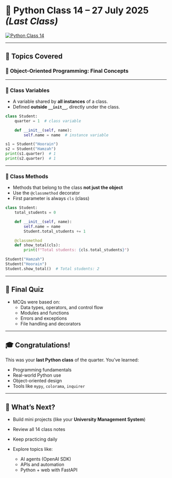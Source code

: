 # 🐍 Python Class 14 – 27 July 2025 *(Last Class)*

[![Python Class 14](https://colab.research.google.com/assets/colab-badge.svg)](https://colab.research.google.com/drive/1TBqqfuiEwrFnLufvLRQzk3rWMp2zFmBP?usp=sharing)

---

## 📘 Topics Covered

### 🧱 Object-Oriented Programming: Final Concepts

---

### 🧮 Class Variables

- A variable shared by **all instances** of a class.
- Defined **outside `__init__`**, directly under the class.

```python
class Student:
    quarter = 1  # class variable

    def __init__(self, name):
        self.name = name  # instance variable

s1 = Student("Hoorain")
s2 = Student("Hamzah")
print(s1.quarter)  # 1
print(s2.quarter)  # 1
```

---

### 🧰 Class Methods

* Methods that belong to the class **not just the object**
* Use the `@classmethod` decorator
* First parameter is always `cls` (class)

```python
class Student:
    total_students = 0

    def __init__(self, name):
        self.name = name
        Student.total_students += 1

    @classmethod
    def show_total(cls):
        print(f"Total students: {cls.total_students}")

Student("Hamzah")
Student("Hoorain")
Student.show_total()  # Total students: 2
```

---

## 📝 Final Quiz

* MCQs were based on:
  * Data types, operators, and control flow
  * Modules and functions
  * Errors and exceptions
  * File handling and decorators

---

## 🎓 Congratulations!

This was your **last Python class** of the quarter. You’ve learned:

* Programming fundamentals
* Real-world Python use
* Object-oriented design
* Tools like `mypy`, `colorama`, `inquirer`

---

## 🏁 What’s Next?

* Build mini projects (like your **University Management System**)
* Review all 14 class notes
* Keep practicing daily
* Explore topics like:

  * AI agents (OpenAI SDK)
  * APIs and automation
  * Python + web with FastAPI


